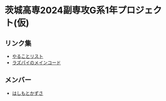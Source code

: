 # 茨城高専2024副専攻G系1年プロジェクト(仮)
## リンク集
- [やることリスト](https://github.com/orgs/NITIC2024subG-project/projects/3)
- [ラズパイのメインコード]()

## メンバー
- [はしもとかずさ](https://github.com/kazu-321)

